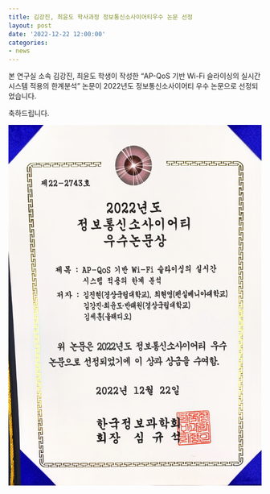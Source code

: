 ```yaml
---
title: 김강진, 최윤도 학사과정 정보통신소사이어티우수 논문 선정
layout: post
date: '2022-12-22 12:00:00'
categories:
- news
---
```


본 연구실 소속 김강진, 최윤도 학생이 작성한 “AP-QoS 기반 Wi-Fi 슬라이싱의 실시간 시스템 적용의 한계분석” 논문이 2022년도 정보통신소사이어티 우수 논문으로 선정되었습니다. 

축하드립니다.


<img src="/post_image/22_우수발표논문상.jpg" width="700">
